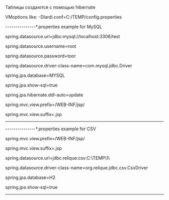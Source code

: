 Таблицы создаются с помощью hibernate

VMoptions like:
-Dlardi.conf=C:/TEMP/config.properties

---------------*.properties example for MySQL

spring.datasource.url=jdbc:mysql://localhost:3306/test

spring.datasource.username=root

spring.datasource.password=toor

spring.datasource.driver-class-name=com.mysql.jdbc.Driver

spring.jpa.database=MYSQL

spring.jpa.show-sql=true

spring.jpa.hibernate.ddl-auto=update

spring.mvc.view.prefix=/WEB-INF/jsp/

spring.mvc.view.suffix=.jsp


-----------------------------------------------------------------


---------------*.properties example for CSV

spring.mvc.view.prefix=/WEB-INF/jsp/

spring.mvc.view.suffix=.jsp

spring.datasource.url=jdbc:relique:csv:C:\\TEMP\\1\\

spring.datasource.driver-class-name=org.relique.jdbc.csv.CsvDriver

spring.jpa.database=H2

spring.jpa.show-sql=true


---------------------------------------------------------------

